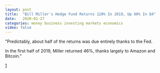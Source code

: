 ```yaml
---
layout: post
title:  "Bill Miller's Hedge Fund Returns 120% In 2019, Up 60% In Q4"
date:   2020-01-27
categories: money business investing markets economics
video: false
---
```


"Predictably, about half of the returns was due entirely thanks to the Fed.  

In the first half of 2019, Miller returned 46%, thanks largely to Amazon and Bitcoin."

[1]

[1]: //www.zerohedge.com/markets/bill-millers-hedge-fund-returns-120-2019-60-q4
